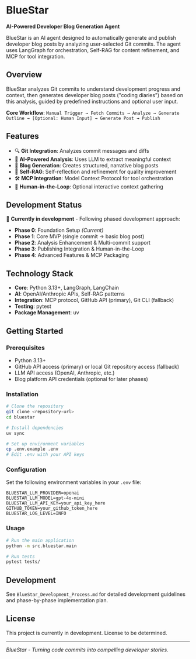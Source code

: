 # BlueStar

**AI-Powered Developer Blog Generation Agent**

BlueStar is an AI agent designed to automatically generate and publish developer blog posts by analyzing user-selected Git commits. The agent uses LangGraph for orchestration, Self-RAG for content refinement, and MCP for tool integration.

## Overview

BlueStar analyzes Git commits to understand development progress and context, then generates developer blog posts ("coding diaries") based on this analysis, guided by predefined instructions and optional user input.

**Core Workflow**: `Manual Trigger → Fetch Commits → Analyze → Generate Outline → [Optional: Human Input] → Generate Post → Publish`

## Features

- 🔍 **Git Integration**: Analyzes commit messages and diffs
- 🤖 **AI-Powered Analysis**: Uses LLM to extract meaningful context
- 📝 **Blog Generation**: Creates structured, narrative blog posts
- 🔄 **Self-RAG**: Self-reflection and refinement for quality improvement
- 🛠️ **MCP Integration**: Model Context Protocol for tool orchestration
- 👤 **Human-in-the-Loop**: Optional interactive context gathering

## Development Status

🚧 **Currently in development** - Following phased development approach:

- **Phase 0**: Foundation Setup *(Current)*
- **Phase 1**: Core MVP (single commit → basic blog post)
- **Phase 2**: Analysis Enhancement & Multi-commit support
- **Phase 3**: Publishing Integration & Human-in-the-Loop
- **Phase 4**: Advanced Features & MCP Packaging

## Technology Stack

- **Core**: Python 3.13+, LangGraph, LangChain
- **AI**: OpenAI/Anthropic APIs, Self-RAG patterns
- **Integration**: MCP protocol, GitHub API (primary), Git CLI (fallback)
- **Testing**: pytest
- **Package Management**: uv

## Getting Started

### Prerequisites

- Python 3.13+
- GitHub API access (primary) or local Git repository access (fallback)
- LLM API access (OpenAI, Anthropic, etc.)
- Blog platform API credentials (optional for later phases)

### Installation

```bash
# Clone the repository
git clone <repository-url>
cd bluestar

# Install dependencies
uv sync

# Set up environment variables
cp .env.example .env
# Edit .env with your API keys
```

### Configuration

Set the following environment variables in your `.env` file:

```env
BLUESTAR_LLM_PROVIDER=openai
BLUESTAR_LLM_MODEL=gpt-4o-mini  
BLUESTAR_LLM_API_KEY=your_api_key_here
GITHUB_TOKEN=your_github_token_here
BLUESTAR_LOG_LEVEL=INFO
```

### Usage

```bash
# Run the main application
python -m src.bluestar.main

# Run tests
pytest tests/
```

## Development

See `BlueStar_Development_Process.md` for detailed development guidelines and phase-by-phase implementation plan.

## License

This project is currently in development. License to be determined.

---

*BlueStar - Turning code commits into compelling developer stories.*
